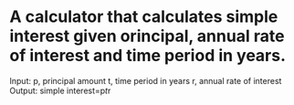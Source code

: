 # A calculator that calculates simple interest given orincipal, annual rate of interest and time period in years.

Input:
  p, principal amount
  t, time period in years
  r, annual rate of interest
Output:
  simple interest=p*t*r
